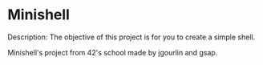 # Minishell

Description: 
The objective of this project is for you to create a simple shell.

Minishell's project from 42's school made by jgourlin and gsap.
